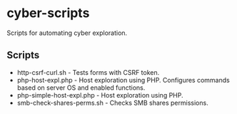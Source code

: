 # cyber-scripts
Scripts for automating cyber exploration.

## Scripts

* http-csrf-curl.sh - Tests forms with CSRF token. 
* php-host-expl.php - Host exploration using PHP. Configures commands based on server OS and enabled functions.
* php-simple-host-expl.php - Host exploration using PHP.
* smb-check-shares-perms.sh - Checks SMB shares permissions.

